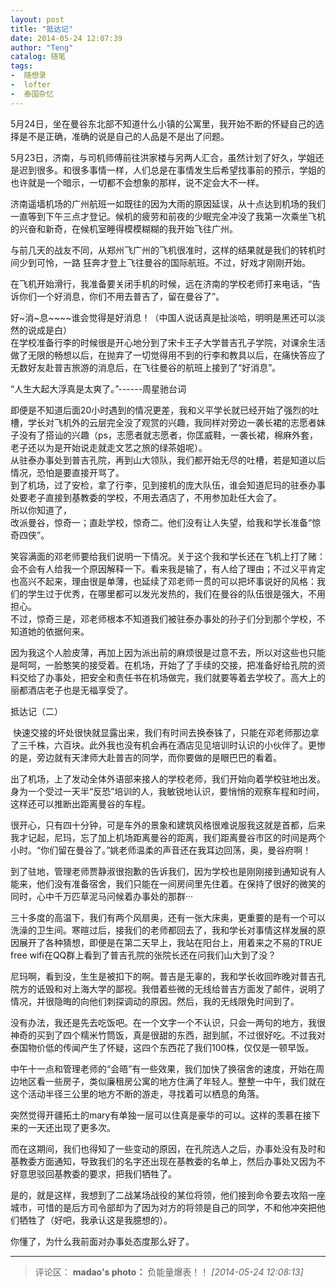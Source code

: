 ```yaml
---
layout: post
title: "抵达记"
date: 2014-05-24 12:07:39
author: "Teng"
catalog: 随笔
tags:
-  随想录
-  lofter
-  泰国杂忆
---
```



5月24日，坐在曼谷东北部不知道什么小镇的公寓里，我开始不断的怀疑自己的选择是不是正确，准确的说是自己的人品是不是出了问题。  

5月23日，济南，与司机师傅前往洪家楼与另两人汇合，虽然计划了好久，学姐还是迟到很多。和很多事情一样，人们总是在事情发生后希望找事前的预示，学姐的也许就是一个暗示，一切都不会想象的那样，说不定会大不一样。  

济南遥墙机场的广州航班一如既往的因为大雨的原因延误，从十点达到机场的我们一直等到下午三点才登记。候机的疲劳和前夜的少眠完全冲没了我第一次乘坐飞机的兴奋和新奇，在候机室睡得模模糊糊的我开始飞往广州。  

与前几天的战友不同，从郑州飞广州的飞机很准时，这样的结果就是我们的转机时间少到可怜，一路 狂奔才登上飞往曼谷的国际航班。不过，好戏才刚刚开始。  

在飞机开始滑行，我准备要关闭手机的时候，远在济南的学校老师打来电话，“告诉你们一个好消息，你们不用去普吉了，留在曼谷了”。  

好~消~息~~~~谁会觉得是好消息！（中国人说话真是扯淡哈，明明是黑还可以淡然的说成是白）  
在学校准备行李的时候很是开心地分到了宋卡王子大学普吉孔子学院，对课余生活做了无限的畅想以后，在抛弃了一切觉得用不到的行李和教具以后，在痛快答应了无数好友赴普吉旅游的消息后，在飞往曼谷的航班上接到了“好消息”。  

“人生大起大浮真是太爽了。”------周星驰台词  

即便是不知道后面20小时遇到的情况更差，我和义平学长就已经开始了强烈的吐槽，学长对飞机外的云层完全没了观赏的兴趣，我同样对旁边一袭长裙的志愿者妹子没有了搭讪的兴趣（ps，志愿者就志愿者，你匡威鞋，一袭长裙，棉麻外套，老子还以为是开始说走就走文艺之旅的绿茶姐呢）。  
从驻泰办事处到普吉孔院，再到山大领队，我们都开始无尽的吐槽，若是知道以后情况，恐怕是要直接开骂了。  
到了机场，过了安检，拿了行李，见到接机的庞大队伍，谁会知道尼玛的驻泰办事处要老子直接到基教委的学校，不用去酒店了，不用参加赴任大会了。  
所以你知道了，  
改派曼谷，惊奇一；直赴学校，惊奇二。他们没有让人失望，给我和学长准备“惊奇四侠”。  

笑容满面的邓老师要给我们说明一下情况。关于这个我和学长还在飞机上打了赌：会不会有人给我一个原因解释一下。看来我是输了，有人给了理由；不过义平肯定也高兴不起来，理由很是单薄，也延续了邓老师一贯的可以把坏事说好的风格：我们的学生过于优秀，在哪里都可以发光发热的，我们在曼谷的队伍很是强大，不用担心。  
不过，惊奇三是，邓老师根本不知道我们被驻泰办事处的孙子们分到那个学校，不知道她的依据何来。  

因为我这个人脸皮薄，再加上因为派出前的麻烦很是过意不去，所以对这些也只能是呵呵，一脸憨笑的接受着。在机场，开始了了手续的交接，把准备好给孔院的资料交给了办事处，把安全和责任书在机场做完，我们就要等着去学校了。高大上的丽都酒店老子也是无福享受了。

抵达记（二）

 快速交接的坏处很快就显露出来，我们有时间去换泰铢了，只能在邓老师那边拿了三千株，六百块。此外我也没有机会再在酒店见见培训时认识的小伙伴了。更惨的是，旁边就有天津师大赴普吉的同学，而你要做的是眼巴巴的看着。

出了机场，上了发动全体外语部来接人的学校老师，我们开始向着学校驻地出发。身为一个受过一天半“反恐”培训的人，我敏锐地认识，要悄悄的观察车程和时间，这样还可以推断出距离曼谷的车程。

很开心，只有四十分钟，可是车外的景象和建筑风格很难说服我这就是首都，后来我才记起，尼玛，忘了加上机场距离曼谷的距离，我们距离曼谷市区的时间是两个小时。“你们留在曼谷了。”姚老师温柔的声音还在我耳边回荡，奥，曼谷府啊！

到了驻地，管理老师贾静淑很抱歉的告诉我们，因为学校也是刚刚接到通知说有人能来，他们没有准备宿舍，我们只能在一间房间里先住着。在保持了很好的微笑的同时，心中千万匹草泥马问候着办事处的那群···

三十多度的高温下，我们有两个风扇奥，还有一张大床奥，更重要的是有一个可以洗澡的卫生间。寒暄过后，接我们的老师都回去了，我和学长对事情这样发展的原因展开了各种猜想，即便是在第二天早上，我站在阳台上，用着来之不易的TRUE free wifi在QQ群上看到了普吉孔院的张院长还在问我们山大到了没？

尼玛啊，看到没，生生是被扣下的啊。普吉是无辜的，我和学长收回昨晚对普吉孔院方的诋毁和对上海大学的鄙视。我借着些微的无线给普吉方面发了邮件，说明了情况，并很隐晦的向他们刺探调动的原因。然后，我的无线限免时间到了。

没有办法，我还是先去吃饭吧。在一个文字一个不认识，只会一两句的地方，我很神奇的买到了四个糯米竹筒饭，真是很甜的东西，甜到腻，不过很好吃。不过我对泰国物价低的传闻产生了怀疑，这四个东西花了我们100株，仅仅是一顿早饭。

中午十一点和管理老师的“会晤”有一些效果，我们加快了换宿舍的速度，开始在周边地区看一些房子，类似廉租房公寓的地方住满了年轻人。整整一中午，我们就在这个活动半径三公里的地方不断的游走，寻找着可以栖息的角落。

突然觉得开疆拓土的mary有单独一层可以住真是豪华的可以。这样的羡慕在接下来的一天还出现了更多次。

而在这期间，我们也得知了一些变动的原因，在孔院选人之后，办事处没有及时和基教委方面通知，导致我们的名字还出现在基教委的名单上，然后办事处又因为不好意思驳回基教委的要求，把我们牺牲了。

是的，就是这样，我想到了二战某场战役的某位将领，他们接到命令要去攻陷一座城市，可惜的是后方司令部却为了因为对方的将领是自己的同学，不和他冲突把他们牺牲了（好吧，我承认这是我臆想的）。

你懂了，为什么我前面对办事处态度那么好了。

---
>评论区：
>**madao's photo：** 负能量爆表！！  *[2014-05-24 12:08:13]*
>
